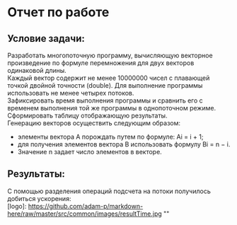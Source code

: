 # Отчет по работе

## Условие задачи:
Разработать многопоточную программу, вычисляющую векторное произведение по формуле перемножения для двух векторов одинаковой длины. \
Каждый вектор содержит не менее 10000000 чисел с плавающей точкой двойной точности (double). Для выполнение программы использовать не менее четырех потоков. \
Зафиксировать время выполнения программы и сравнить его с временем выполнения той же программы в однопоточном режиме. \
Сформировать таблицу отображающую результаты.\
Генерацию векторов осуществить следующим образом:
- элементы вектора A порождать путем по формуле: Ai = i + 1;
- для получения элементов вектора B использовать формулу Bi = n − i.
- Значение n задает число элементов в векторе.

## Результаты:
С помощью разделения операций подсчета на потоки получилось добиться ускорения: \
[logo]: https://github.com/adam-p/markdown-here/raw/master/src/common/images/resultTime.jpg ""
